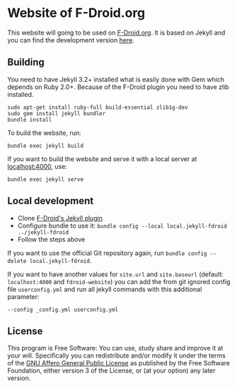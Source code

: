 # Website of F-Droid.org

This website will going to be used on [F-Droid.org](https://f-droid.org).
It is based on Jekyll and you can find the development version
[here](https://fdroid.gitlab.io/fdroid-website/).

## Building

You need to have Jekyll 3.2+ installed what is easily done with Gem which depends on Ruby 2.0+.
Because of the F-Droid plugin you need to have zlib installed.

```
sudo apt-get install ruby-full build-essential zlib1g-dev
sudo gem install jekyll bundler
bundle install
```

To build the website, run:

```
bundle exec jekyll build
```

If you want to build the website and
serve it with a local server at [localhost:4000](http://localhost:4000),
use:

```
bundle exec jekyll serve
```

## Local development

* Clone [F-Droid's Jekyll plugin](https://gitlab.com/fdroid/jekyll-fdroid)
* Configure bundle to use it: `bundle config --local local.jekyll-fdroid ../jekyll-fdroid`
* Follow the steps above

If you want to use the official Git repository again,
run `bundle config --delete local.jekyll-fdroid`.

If you want to have another values for `site.url` and `site.baseurl` (default: `localhost:4000` and `fdroid-website`) you can add the from git ignored config file `userconfig.yml` and run all jekyll commands with this additional parameter:

```
--config _config.yml userconfig.yml
```

## License

This program is Free Software:
You can use, study share and improve it at your will.
Specifically you can redistribute and/or modify it under the terms of the
[GNU Affero General Public License](https://www.gnu.org/licenses/agpl.html)
as published by the Free Software Foundation,
either version 3 of the License,
or (at your option) any later version.
